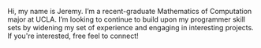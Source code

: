 Hi, my name is Jeremy. I’m a recent-graduate Mathematics of Computation major at UCLA. I’m looking to continue to build upon my programmer skill sets by widening my set of experience and engaging in interesting projects. If you're interested, free feel to connect!
